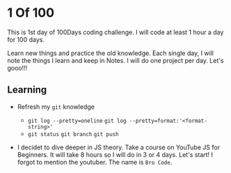 # 1 Of 100

This is 1st day of 100Days coding challenge.
I will code at least 1 hour a day for 100 days.

Learn new things and practice the old knowledge.
Each single day, I will note the things I learn and keep in Notes.
I will do one project per day. Let's gooo!!!

## Learning

- Refresh my `git` knowledge
	+ `git log --pretty=oneline` `git log --pretty=format:'<format-string>'`
	+ `git status` `git branch` `git push` 

- I decidet to dive deeper in JS theory. Take a course on YouTube JS for Beginners. It will take 8 hours so I will do in 3 or 4 days. Let's start! I forgot to mention the youtuber. The name is `Bro Code`.
